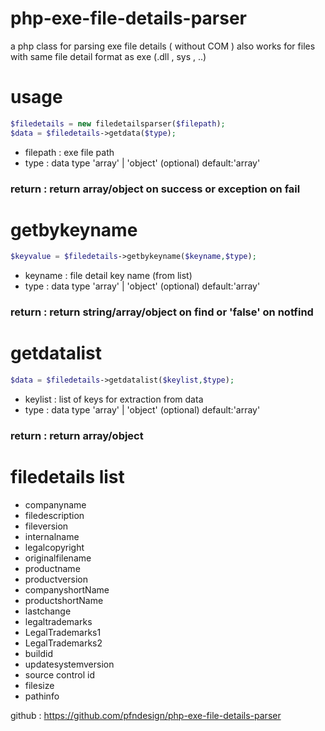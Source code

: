 # php-exe-file-details-parser
a php class for parsing exe file details ( without COM ) also works for files with same file detail format as exe (.dll , sys , ..)
# usage
```php
$filedetails = new filedetailsparser($filepath);
$data = $filedetails->getdata($type);
```
- filepath : exe file path
- type : data type 'array' | 'object' (optional) default:'array'
### return : return array/object on success or exception on fail

# getbykeyname
```php
$keyvalue = $filedetails->getbykeyname($keyname,$type);
```
- keyname : file detail key name (from list)
- type : data type 'array' | 'object' (optional) default:'array'
### return : return string/array/object on find or 'false' on notfind

# getdatalist
```php
$data = $filedetails->getdatalist($keylist,$type);
```
- keylist : list of keys for extraction from data
- type : data type 'array' | 'object' (optional) default:'array'
### return : return array/object

# filedetails list
- companyname
- filedescription
- fileversion
- internalname
- legalcopyright
- originalfilename
- productname
- productversion
- companyshortName
- productshortName
- lastchange
- legaltrademarks
- LegalTrademarks1
- LegalTrademarks2
- buildid
- updatesystemversion
- source control id
- filesize
- pathinfo

github : https://github.com/pfndesign/php-exe-file-details-parser
